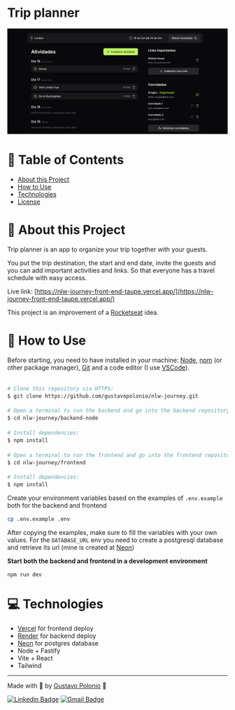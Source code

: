 # Trip planner

<p align="center">
   <img src="https://github.com/gustavopolonio/nlw-journey/blob/master/.github/web.png" width="760"/>
</p>

# :pushpin: Table of Contents
* [About this Project](#book-about-this-project)
* [How to Use](#construction_worker-how-to-use)
* [Technologies](#computer-technologies)
* [License](#closed_book-license)

# :book: About this Project

Trip planner is an app to organize your trip together with your guests.

You put the trip destination, the start and end date, invite the guests and you can add important activities and links. So that everyone has a travel schedule with easy access.

Live link: [https://nlw-journey-front-end-taupe.vercel.app/](https://nlw-journey-front-end-taupe.vercel.app/)

This project is an improvement of a [Rocketseat](https://app.rocketseat.com.br/) idea.

# :construction_worker: How to Use

Before starting, you need to have installed in your machine: [Node](https://nodejs.org/en/download/), [npm](https://www.npmjs.com/) (or other package manager), [Git](https://git-scm.com/) 
and a code editor (I use [VSCode](https://code.visualstudio.com/)).

```bash

# Clone this repository via HTTPS:
$ git clone https://github.com/gustavopolonio/nlw-journey.git

# Open a terminal to run the backend and go into the backend repository:
$ cd nlw-journey/backend-node

# Install dependencies:
$ npm install

# Open a terminal to run the frontend and go into the frontend repository:
$ cd nlw-journey/frontend

# Install dependencies:
$ npm install

```

Create your environment variables based on the examples of `.env.example` both for the backend and frontend

```bash
cp .env.example .env
```

After copying the examples, make sure to fill the variables with your own values. For the `DATABASE_URL` env you need to create a postgresql database and retrieve its url (mine is created at [Neon](https://neon.tech/))

**Start both the backend and frontend in a development environment**

```bash
npm run dev
```

# :computer: Technologies

* [Vercel](https://vercel.com/) for frontend deploy
* [Render](https://render.com/) for backend deploy
* [Neon](https://neon.tech/) for postgres database
* Node + Fastify
* Vite + React
* Tailwind

---

Made with :green_heart: by [Gustavo Polonio](https://github.com/gustavopolonio) 🚀

[![Linkedin Badge](https://img.shields.io/badge/-Gustavo-blue?style=flat-square&logo=Linkedin&logoColor=white&link=https://www.linkedin.com/in/gustavo-polonio-04b77a169/)](https://www.linkedin.com/in/gustavo-polonio-04b77a169/)
[![Gmail Badge](https://img.shields.io/badge/-gustavopolonio1@gmail.com-c14438?style=flat-square&logo=Gmail&logoColor=white&link=mailto:gustavopolonio1@gmail.com)](mailto:gustavopolonio1@gmail.com)
